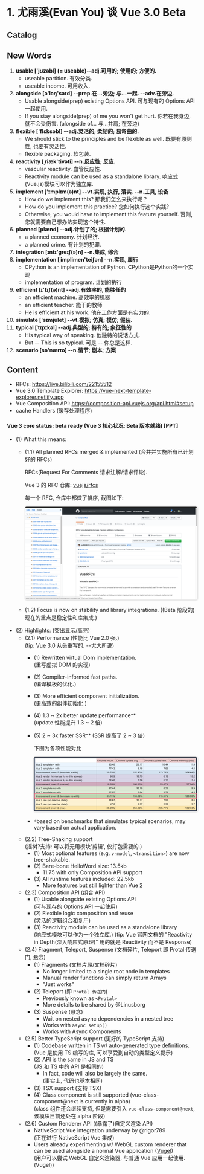# 1. 尤雨溪(Evan You) 谈 Vue 3.0 Beta


## Catalog



## New Words
1. **usable ['jʊzəbl] (= useable)--adj.可用的; 使用的; 方便的.**
    + useable partition. 有效分类.
    + useable income. 可用收入.
1. **alongside [ə'lɔŋ'saɪd] --prep.在...旁边; 与...一起. --adv.在旁边.**
    + Usable alongside(prep) existing Options API.
      可与现有的 Options API 一起使用.
    + If you stay alongside(prep) of me you won't get hurt.
      你若在我身边, 就不会受伤害. (alongside of... 与...并肩; 在旁边)
1. **flexible ['flɛksəbl] --adj.灵活的; 柔韧的; 易弯曲的.**
    + We should stick to the principles and be flexible as well.
      既要有原则性, 也要有灵活性.
    + flexible packaging. 软包装.
1. **reactivity [ˌriæk'tivəti] --n.反应性; 反应.**
    + vascular reactivity. 血管反应性.
    + Reactivity module can be used as a standalone library.
      响应式(Vue.js)模块可以作为独立库.
1. **implement ['ɪmplɪm(ə)nt] --vt.实现, 执行, 落实. --n.工具, 设备**
    + How do we implement this? 那我们怎么来执行呢？
    + How do you implement this practice? 您如何执行这个实践?
    + Otherwise, you would have to implement this feature yourself. 
      否则, 您就需要自己想办法实现这个特性. 
1. **planned [plænd] --adj.计划了的; 根据计划的.**
    + a planned economy. 计划经济.
    + a planned crime. 有计划的犯罪.
1. **integration [ɪntɪ'greɪʃ(ə)n] --n.集成, 综合**
1. **implementation [ˌimplimen'teiʃən] --n.实现, 履行**
    + CPython is an implementation of Python.  CPython是Python的一个实现
    + implementation of program. 计划的执行    
1. **efficient [ɪ'fɪʃ(ə)nt] --adj.有效率的, 能胜任的**
    + an efficient machine. 高效率的机器
    + an efficient teacher. 能干的教师
    + He is efficient at his work. 他在工作方面是有实力的.
1. **simulate ['sɪmjulet] --vt.模拟; 仿真; 模仿; 假装.**
1. **typical [ˈtɪpɪkəl] --adj.典型的; 特有的; 象征性的**
    + His typical way of speaking. 他独特的说话方式.
    + But -- This is so typical. 可是 -- 你总是这样. 
1. **scenario [sə'nærɪo] --n.情节; 剧本; 方案**



## Content
- RFCs: https://live.bilibili.com/22155512
- Vue 3.0 Template Explorer:
  https://vue-next-template-explorer.netlify.app
- Vue Composition API: https://composition-api.vuejs.org/api.html#setup
- cache Handlers (缓存处理程序)
#### Vue 3 core status: beta ready (Vue 3 核心状况: Beta 版本就绪) [PPT]
- (1) What this means:
    + (1.1) All planned RFCs merged & implemented
      (合并并实施所有已计划好的 RFCs)

      RFCs(Request For Comments 请求注解/请求评论).

      Vue 3 的 RFC 仓库: [vuejs/rfcs](https://github.com/vuejs/rfcs)

      每一个 RFC, 仓库中都做了排序, 截图如下:

       <img src="./images-vue-knowledge-set/vue-rfc.png"
            style="margin-left: 0; border-radius: 4px;
            box-shadow: 1px 1px 3px 2px #e5e5e5">

    + (1.2) Focus is now on stability and library integrations.
      ((Beta 阶段的)现在的重点是稳定性和库集成.)
- (2) Highlights: (突出显示/高亮)
    + (2.1) Performance (性能比 Vue 2.0 强.)  
      (tip: Vue 3.0 从头重写的. --尤大所说)
        + (1) Rewritten virtual Dom implementation.  
          (重写虚拟 DOM 的实现)
        + (2) Compiler-informed fast paths.  
          (编译模板的优化.)
        + (3) More efficient component initialization.  
          (更高效的组件初始化.)
        + (4) 1.3 ~ 2x better update performance^*  
          (update 性能提升 1.3 ~ 2 倍)
        + (5) 2 ~ 3x faster SSR^* (SSR 提高了 2 ~ 3 倍)
          
          下图为各项性能对比

          <img src="./images-vue-knowledge-set/compression.png"
                style="margin-left: 0; border-radius: 4px;
                    box-shadow: 1px 1px 3px 2px #e5e5e5">
        + `*`based on benchmarks that simulates typical scenarios,
          may vary based on actual application.
    + (2.2) Tree-Shaking support  
      (摇树?支持: 可以将无用模块'剪辑', 仅打包需要的.)
        + (1) Most optional features (e.g. `v-model`, `<transition>`)
          are now tree-shakable.
        + (2) Bare-bone HelloWord size: 13.5kb
            - 11.75 with only Composition API support
        + (3) All runtime features included: 22.5kb
            - More features but still lighter than Vue 2
    + (2.3) Composition API (组合 API)
        + (1) Usable alongside existing Options API  
          (可与现存的 Options API 一起使用)
        + (2) Flexible logic composition and reuse  
          (灵活的逻辑组合和复用)
        + (3) Reactivity module can be used as a standalone library  
          (响应式模块可以作为一个独立库.) 
          (tip: Vue 官网文档的 "Reactivity in Depth(深入响应式原理)"
          用的就是 Reactivity 而不是 Response)
    + (2.4) Fragment, Teleport, Suspense
      (文档碎片, Teleport 即 Protal 传送门, 悬念)
        - (1) Fragments (文档片段/文档碎片)
            + No longer limited to a single root node in templates
            + Manual render functions can simply return Arrays
            + "Just works"
        - (2) Teleport (即 `Protal 传送门`)
            + Previously known as `<Protal>`
            + More details to be shared by @Linusborg
        - (3) Suspense (悬念)
            + Wait on nested async dependencies in a nested tree
            + Works with `async setup()`
            + Works with Async Components
    + (2.5) Better TypeScript support (更好的 TypeScript 支持)
        - (1) Codebase written in TS w/ auto-generated type definitions.  
          (Vue 是使用 TS 编写的库, 可以享受到自动的类型定义提示)
        - (2) API is the same in JS and TS  
          (JS 和 TS 中的 API 是相同的)
            + In fact, code will also be largely the same.  
              (事实上, 代码也基本相同)
        - (3) TSX support (支持 TSX)
        - (4) Class component is still supported
          (vue-class-component@next is currently in alpha)  
          (class 组件还会继续支持, 但是需要引入 `vue-class-component@next`,
          该模块目前还处在 alpha 阶段)
    + (2.6) Custom Renderer API ((暴露了)自定义渲染 API)
        - NativeScript Vue integration underway by @rigor789  
          (正在进行 NativeScript Vue 集成)
        - Users already experimenting w/ WebGL custom
          renderer that can be used alongside a normal Vue
          application ([Vugel](https://vugel.planning.nl/#application))  
          (用户可以尝试 WebGL 自定义渲染器, 与普通 Vue 应用一起使用. (Vugel))
